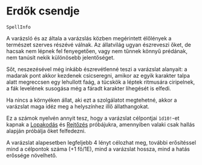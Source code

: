 # Erdők csendje

`SpellInfo`

A varázsló és az általa a varázslás közben megérintett élőlények a természet szerves részévé válnak. Az állatvilág ugyan észreveszi őket, de hacsak nem lépnek fel fenyegetően, vagy nem tűnnek könnyű prédának, nem tanúsít nekik különösebb jelentőséget.

Sőt, neszezésével még inkább észrevétlenné teszi a varázslat alanyait: a madarak pont akkor kezdenek csicseregni, amikor az egyik karakter talpa alatt megreccsen egy lehullott faág, a tücskök a léptek ritmusára ciripelnek, a fák levelének susogása még a fáradt karakter lihegését is elfedi.

Ha nincs a környéken állat, aki ezt a szolgálatot megtehetné, akkor a varázslat maga idéz meg a helyszínhez illő állathangokat.

Ez a számok nyelvén annyit tesz, hogy a varázslat célpontjai `1d10!`-et kapnak a [Lopakodás](skill:stalking) és [Rejtőzés](skill:hiding) próbájukra, amennyiben valaki csak hallás alapján próbálja őket felfedezni.

A varázslat alapesetben legfeljebb 4 lényt célozhat meg, további erősítéssel mind a célpontok száma (+1 fő/1E), mind a varázslat hossza, mind a hatás erőssége növelhető.
